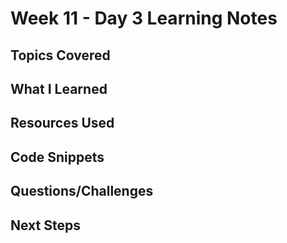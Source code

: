 # Week 11 - Day 3 Learning Notes

## Topics Covered

## What I Learned

## Resources Used

## Code Snippets

## Questions/Challenges

## Next Steps
